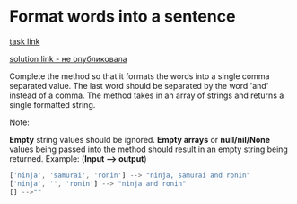 # Format words into a sentence

[task link](https://www.codewars.com/kata/51689e27fe9a00b126000004/train/javascript)

[solution link - не опубликовала]()

Complete the method so that it formats the words into a single comma separated value. The last word should be separated by the word 'and' instead of a comma. The method takes in an array of strings and returns a single formatted string.

Note:

**Empty** string values should be ignored.
**Empty arrays** or **null/nil/None** values being passed into the method should result in an empty string being returned.
Example: (**Input --> output**)

```javascript
['ninja', 'samurai', 'ronin'] --> "ninja, samurai and ronin"
['ninja', '', 'ronin'] --> "ninja and ronin"
[] -->""
```
